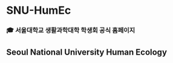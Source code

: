 # SNU-HumEc
### 🎓 서울대학교 생활과학대학 학생회 공식 홈페이지
Seoul National University Human Ecology
------------------
